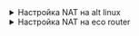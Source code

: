 <details><summary>Настройка NAT на alt linux</summary>
  
Включить ip-адресацию `/etc/sysctl.conf`
```
net.ipv4.ip_forward = 1
```

Приминить изменения
```
sudo sysctl -p
```

Интерфейсы:
- `eth0` - внешний интерфейс
- `eth1` - внутрений интерфейс

Интерфейс с раздачей интернета:
```
iptables -t nat -A POSTROUTING -o eth0 -j MASQUERADE
```

Разрешения на передачу адресации:
внутри
```
iptables -A FORWARD -i eth1 -o eth0 -j ACCEPT
```
снаружи
```
iptables -A FORWARD -i eth0 -o eth1 -m state --state ESTABLISHED,RELATED -j ACCEPT
```

Сохранить настройку:
```
iptables-save
```
</details>

<details> <summary>Настройка NAT на eco router</summary>

## ISP

```
object-group network LOCAL_NET
  ip address-range 172.16.5.1-172.16.5.2
  ip address-range 172.16.4.1-172.16.4.2
exit

nat source
  ruleset SNAT
    to interface gi1/0/1
    rule 1
      match source-address LOCAL_NET
      action source-nat interface
      enable
    exit
  exit
exit
```

## HQ-RTR

```
interface TO-ISP
 ip nat outside
!
interface HQ-SRV
 ip nat inside
!
interface HQ-CLI
 ip nat inside
!
interface HQ-MGMT
 ip nat inside
!
ip nat pool NAT_POOL 192.168.0.1-192.168.0.254
!
ip nat source dynamic inside-to-outside pool NAT_POOL overload interface TO-ISP
```

## BR-RTR

```
object-group network LOCAL_NET
  ip address-range 192.168.1.1-192.168.1.30
exit

nat source
  ruleset SNAT
    to interface gi1/0/1
    rule 1
      match source-address LOCAL_NET
      action source-nat interface
      enable
    exit
  exit
exit
```
